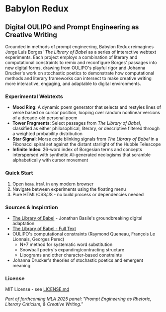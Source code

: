 # Babylon Redux
## Digital OULIPO and Prompt Engineering as Creative Writing

Grounded in methods of prompt engineering, Babylon Redux reimagines Jorge Luis Borges' *The Library of Babel* as a series of interactive webtext experiments. Each project employs a combination of literary and computational constraints to remix and reconfigure Borges' passages into new digital forms, drawing from OULIPO's playful rigor and Johanna Drucker's work on stochastic poetics to demonstrate how computational methods and literary frameworks can intersect to make creative writing more interactive, engaging, and adaptable to digital environments.

### Experimental Webtexts
- **Mood Ring**: A dynamic poem generator that selects and restyles lines of verse based on cursor position, looping over random nonlinear versions of a decade-old personal poem
- **Tower Fragments**: Select passages from *The Library of Babel*, classified as either philosophical, literary, or descriptive filtered through a weighted probability distribution
- **Star Signal**: Morse code blinking signals from *The Library of Babel* in a Fibonacci spiral set against the distant starlight of the Hubble Telescope
- **Infinite Index**: 26-word index of Borgesian terms and concepts interspersed with synthetic AI-generated neologisms that scramble alphabetically with cursor movement

### Quick Start
1. Open `home.html` in any modern browser
2. Navigate between experiments using the floating menu
3. Pure HTML/CSS/JS - no build process or dependencies needed

### Sources & Inspiration  
- [The Library of Babel](https://libraryofbabel.info/) - Jonathan Basile's groundbreaking digital adaptation
- [The Library of Babel - Full Text](https://sites.evergreen.edu/politicalshakespeares/wp-content/uploads/sites/226/2015/12/Borges-The-Library-of-Babel.pdf)
- OULIPO's computational constraints (Raymond Queneau, François Le Lionnais, Georges Perec)
    - N+7 method for systematic word substitution
    - Snowball poetry's expanding/contracting structure
    - Lipograms and other character-based constraints
- Johanna Drucker's theories of stochastic poetics and emergent meaning

### License
MIT License - see [LICENSE.md](LICENSE.md)

*Part of forthcoming MLA 2025 panel: "Prompt Engineering as Rhetoric, Literary Criticism, & Creative Writing."*